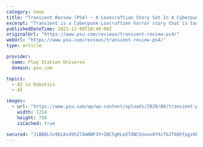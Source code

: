 ```yaml
---
category: news
title: "Transient Review (PS4) – A Lovecraftian Story Set In A Cyberpunk World That Doesn’t Do Either One Justice"
excerpt: "Transient is a Cyberpunk Lovcraftien horror story that is too confusing to follow and leaves a lot to be desired. Read our Transient PS4 review."
publishedDateTime: 2021-12-09T10:40:00Z
originalUrl: "https://www.psu.com/reviews/transient-review-ps4/"
webUrl: "https://www.psu.com/reviews/transient-review-ps4/"
type: article

provider:
  name: Play Station Universe
  domain: psu.com

topics:
  - AI in Robotics
  - AI

images:
  - url: "https://www.psu.com/wp/wp-content/uploads/2020/08/transient-ps4-news-reviews-videos.jpg"
    width: 1214
    height: 736
    isCached: true

secured: "JiBBBLVv9bL8xd9h2l8mNWF3Y+IBC5gRLeXTdNCSnoax8Y9z7bJT6Qhfpgz0PsKvJfNa47Ni5g3KCvqjVUjRTrT2jGxedw1dboRycxRpiFuN2yWsATHn1JbZ4qz2BHquRKp85lYygFysUrPlmpTnJ6XiR4I6tz0HUTQn1HxFw4a3VBxUr+62l2bPz7ZOjfqrn6GGfo8uXS1qffQK4BCfGJGAAXWoj4toyLiUifEfrc+q9YFn9tLPwmEM+CMV2jwGCHMw3isy+IE2/Ryhs0yDd4THOh7qmwCve4naEQltozcsSgYUAKdNcMcuA5F9IQXUrgKYXt2W8nIgw2e0jWbxli9vXi2WGDZA37mUZjmirSk=;Pg4eid89Cog84Z+NmK5bjA=="
---
```


